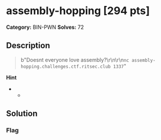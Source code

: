 # assembly-hopping [294 pts]

**Category:** BIN-PWN
**Solves:** 72

## Description
>b"Doesnt everyone love assembly?\r\n\r\n`nc assembly-hopping.challenges.ctf.ritsec.club 1337`"

**Hint**
* -

## Solution

### Flag

